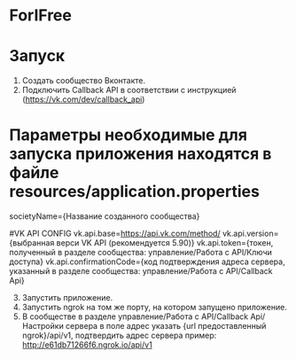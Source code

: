 # ForIFree

# Запуск

1) Создать сообщество Вконтакте.
2) Подключить Callback API в соответствии с инструкцией (https://vk.com/dev/callback_api)

# Параметры необходимые для запуска приложения находятся в файле resources/application.properties

societyName={Название созданного сообщества}

#VK API CONFIG
vk.api.base=https://api.vk.com/method/
vk.api.version={выбранная верси VK API (рекомендуется 5.90)}
vk.api.token={токен, полученный в разделе сообщества: управление/Работа с API/Ключи доступа}
vk.api.confirmationCode={код подтверждения адреса сервера, указанный в разделе сообщества: управление/Работа с API/Callback Api}

3) Запустить приложение.
4) Запустить ngrok на том же порту, на котором запущено приложение.
5) В сообществе в разделе управление/Работа с API/Callback Api/Настройки сервера в поле адрес указать {url предоставленный ngrok}/api/v1, подтвердить адрес сервера
пример: http://e61db71266f6.ngrok.io/api/v1
